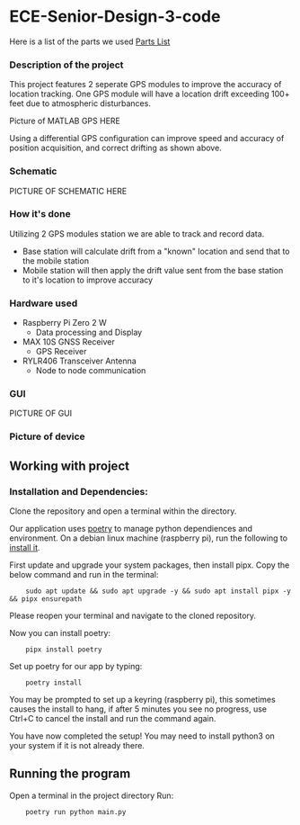 
# ECE-Senior-Design-3-code

Here is a list of the parts we used [Parts List](https://ndusbpos-my.sharepoint.com/:x:/g/personal/brandon_sitarz_ndus_edu/EYj7pP6WB-dNunrzTcp5bb8Bgdo8WEn6w1ga-DmnN949Dw?e=9menLp)

### Description of the project
This project features 2 seperate GPS modules to improve the accuracy of location tracking. One GPS module will have a location drift exceeding 100+ feet due to atmospheric disturbances.

Picture of MATLAB GPS HERE

Using a differential GPS configuration can improve speed and accuracy of position acquisition, and correct drifting as shown above.

### Schematic
PICTURE OF SCHEMATIC HERE

### How it's done
Utilizing 2 GPS modules station we are able to track and record data.
* Base station will calculate drift from a "known" location and send that to the mobile station
* Mobile station will then apply the drift value sent from the base station to it's location to improve accuracy

### Hardware used
* Raspberry Pi Zero 2 W
    * Data processing and Display
* MAX 10S GNSS Receiver
    * GPS Receiver
* RYLR406 Transceiver Antenna
    * Node to node communication

### GUI
PICTURE OF GUI

### Picture of device

## Working with project 

### Installation and Dependencies:
Clone the repository and open a terminal within the directory.

Our application uses [poetry](https://github.com/python-poetry/poetry) to manage python dependiences and environment. On a debian linux machine (raspberry pi), run the following to [install it](https://python-poetry.org/docs/#installing-with-pipx).

First update and upgrade your system packages, then install pipx. Copy the below command and run in the terminal:
```text
    sudo apt update && sudo apt upgrade -y && sudo apt install pipx -y && pipx ensurepath
```
Please reopen your terminal and navigate to the cloned repository.

Now you can install poetry:
```text
    pipx install poetry
```
Set up poetry for our app by typing:
```text
    poetry install
```
You may be prompted to set up a keyring (raspberry pi), this sometimes causes the install to hang, if after 5 minutes you see no progress, use Ctrl+C to cancel the install and run the command again.

You have now completed the setup! You may need to install python3 on your system if it is not already there.

## Running the program
Open a terminal in the project directory
Run:
```text
    poetry run python main.py
```
